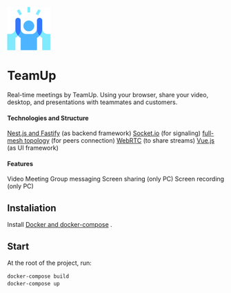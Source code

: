 <div style='float: center'>
  <img style='width: 100px; background-color:white;' src="https://github.com/biomousavi/team-up/raw/main/client/public/team.png"></img>
</div>

# TeamUp
Real-time meetings by TeamUp. Using your browser, share your video, desktop, and presentations with teammates and customers.


#### Technologies and Structure
[Nest.js and Fastify](https://nestjs.com/) (as backend framework)
[Socket.io](https://socket.io/) (for signaling)
[full-mesh topology](https://en.wikipedia.org/wiki/Network_topology#Fully_connected_network) (for peers connection)
[WebRTC](https://webrtc.org/) (to share streams)
[Vue.js](https://vuejs.org/) (as UI framework)


#### Features
Video Meeting
Group messaging
Screen sharing (only PC)
Screen recording (only PC)


## Instaliation

Install [Docker and docker-compose](https://www.docker.com/) .

## Start

At the root of the project, run:

```bash
docker-compose build
docker-compose up
```